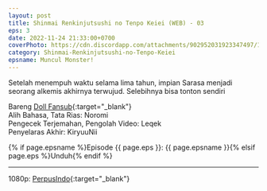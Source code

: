 ```yaml
---
layout: post
title: Shinmai Renkinjutsushi no Tenpo Keiei (WEB) - 03
eps: 3
date: 2022-11-24 21:33:00+0700
coverPhoto: https://cdn.discordapp.com/attachments/902952031923347497/1043766994320752640/image.png
category: Shinmai-Renkinjutsushi-no-Tenpo-Keiei
epsname: Muncul Monster!
---
```


Setelah menempuh waktu selama lima tahun, impian Sarasa menjadi seorang alkemis akhirnya terwujud.
Selebihnya bisa tonton sendiri

Bareng [Doll Fansub](https://www.perpusindo.info/user/Leqek){:target="_blank"}<br>
Alih Bahasa, Tata Rias: Noromi<br>
Pengecek Terjemahan, Pengolah Video: Leqek<br>
Penyelaras Akhir: KiryuuNii

{% if page.epsname %}Episode {{ page.eps }}: {{ page.epsname }}{% elsif page.eps %}Unduh{% endif %}

---
1080p: [PerpusIndo](https://www.perpusindo.info/berkas/qZi0qtOK){:target="_blank"}